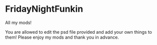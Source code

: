 # FridayNightFunkin
All my mods!

You are allowed to edit the psd file provided and add your own things to them! Please enjoy my mods and thank you in advance.
